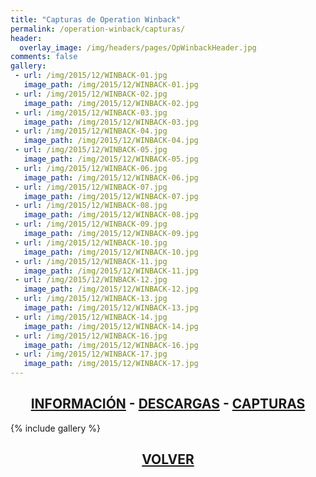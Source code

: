 ```yaml
---
title: "Capturas de Operation Winback"
permalink: /operation-winback/capturas/
header:
  overlay_image: /img/headers/pages/OpWinbackHeader.jpg
comments: false
gallery:
 - url: /img/2015/12/WINBACK-01.jpg
   image_path: /img/2015/12/WINBACK-01.jpg
 - url: /img/2015/12/WINBACK-02.jpg
   image_path: /img/2015/12/WINBACK-02.jpg
 - url: /img/2015/12/WINBACK-03.jpg
   image_path: /img/2015/12/WINBACK-03.jpg
 - url: /img/2015/12/WINBACK-04.jpg
   image_path: /img/2015/12/WINBACK-04.jpg
 - url: /img/2015/12/WINBACK-05.jpg
   image_path: /img/2015/12/WINBACK-05.jpg
 - url: /img/2015/12/WINBACK-06.jpg
   image_path: /img/2015/12/WINBACK-06.jpg
 - url: /img/2015/12/WINBACK-07.jpg
   image_path: /img/2015/12/WINBACK-07.jpg
 - url: /img/2015/12/WINBACK-08.jpg
   image_path: /img/2015/12/WINBACK-08.jpg
 - url: /img/2015/12/WINBACK-09.jpg
   image_path: /img/2015/12/WINBACK-09.jpg
 - url: /img/2015/12/WINBACK-10.jpg
   image_path: /img/2015/12/WINBACK-10.jpg
 - url: /img/2015/12/WINBACK-11.jpg
   image_path: /img/2015/12/WINBACK-11.jpg
 - url: /img/2015/12/WINBACK-12.jpg
   image_path: /img/2015/12/WINBACK-12.jpg
 - url: /img/2015/12/WINBACK-13.jpg
   image_path: /img/2015/12/WINBACK-13.jpg
 - url: /img/2015/12/WINBACK-14.jpg
   image_path: /img/2015/12/WINBACK-14.jpg
 - url: /img/2015/12/WINBACK-16.jpg
   image_path: /img/2015/12/WINBACK-16.jpg
 - url: /img/2015/12/WINBACK-17.jpg
   image_path: /img/2015/12/WINBACK-17.jpg
---
```

<h2 style="text-align: center;"><strong><a href="/operation-winback/informacion/">INFORMACIÓN</a> - <a href="/operation-winback/descargar/">DESCARGAS</a> - <a href="/operation-winback/capturas/">CAPTURAS</a></strong></h2>

{% include gallery %}

<h2 style="text-align: center;"><a href="/operation-winback/"><strong>VOLVER</strong></a></h2>


